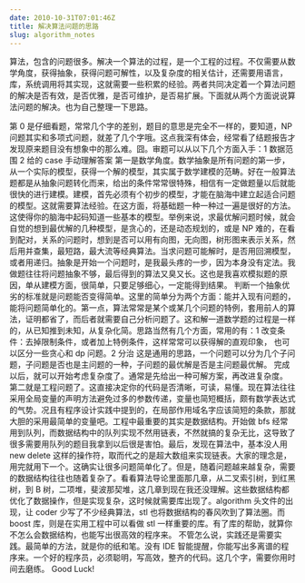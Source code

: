 ```yaml
---
date: 2010-10-31T07:01:46Z
title: 解决算法问题的思路
slug: algorithm_notes
---
```


算法，包含的问题很多。解决一个算法的过程，是一个工程的过程。不仅需要从数学角度，获得抽象，获得问题可解性，以及复杂度的相关估计，还需要用语言，库，系统调用将其实现，这就需要一些积累的经验。两者共同决定着一个算法问题的解决是否有效，是否优雅，是否可维护，是否易扩展。下面就从两个方面说说算法问题的解决。也为自己整理一下思路。

<!-- more -->

第 0 是仔细看题，常常几个字的差别，题目的意思是完全不一样的，要知道，NP 问题其实和多项式问题，就差了几个字哦。这点我深有体会，经常看了结题报告才发现原来题目没有想象中的那么难。囧。审题可以从以下几个方面入手：1 数据范围 2 给的 case 手动理解答案
第一是数学角度。数学抽象是所有问题的第一步，从一个实际的模型，获得一个解的模型，其实属于数学建模的范畴。好在一般算法题都是从抽象问题转化而来，给出的条件常常很特殊，相信有一定做题量以后就能很快的进行建模。建模，首先必须有个初步的模型，才能在脑海中建立起适合问题的模型。这就需要算法经验。在这方面，将基础题一种一种过一遍是很好的方法。这使得你的脑海中起码知道一些基本的模型。举例来说，求最优解问题时候，就会自觉的想到最优解的几种模型，是贪心的，还是动态规划的，或是 NP 难的，在看到配对，关系的问题时，想到是否可以用有向图，无向图，树形图来表示关系，然后用并查集，最短路，最大流等经典算法。当求问题可能解时，是否用回溯模型，或者用递归。抽象是开始一个问题时，是我最头疼的一步，因为本身没有定法。我做题往往将问题抽象不够，最后得到的算法又臭又长。这也是我喜欢模拟题的原因，单从建模方面，很简单，只要足够细心，一定能得到结果。 判断一个抽象优劣的标准就是问题能否变得简单。这里的简单分为两个方面：能并入现有问题的，能将问题简单化的。第一点，算法常常是某个或某几个问题的特例，套用前人的算法，证明都省了，而后者就需要自己分析问题了。这和解一道数学题的过程是一样的，从已知推到未知，从复杂化简。思路当然有几个方面，常用的有：1 改变条件：去掉限制条件，或者加上特例条件，这样常常可以获得解的直观印象， 也可以区分一些贪心和 dp 问题。2 分治 这是通用的思路，一个问题可以分为几个子问题，子问题是否也是主问题的一种，子问题的最优解是否是主问题最优解。 完成以后，就可以开始考虑复杂度了。通常是先给出一种可解方案，再改进复杂度。
第二就是工程问题了。这直接决定你的代码是否清晰，可读，易懂。现在算法往往采用全局变量的声明方法避免过多的参数传递，变量也简短概括，颇有数学表达式的气势。况且有程序设计实践中提到的，在局部作用域名字应该简短的条款，那就大胆的采用最简单的变量吧。工程中最重要的其实是数据结构。开始做 bfs 经常用到队列，而数据结构中的队列实现不然用链表，不然就搞的复杂无比，这导致了很多需要用队列的题目我拿到以后很是害怕。最后，发现在算法中，基本没人用 new delete 这样的操作符，取而代之的是超大数组来实现链表。大家的理念是，用完就用下一个。这确实让很多问题简单化了。但是，随着问题越来越复杂，需要的数据结构往往也随着复杂了。看看算法导论里面那几章，从二叉索引树，到红黑树，到 B 树，二项堆，斐波那契堆，这几章到现在我还没理解。这些数据结构都优化了数据操作，但是实现复杂，这时候就需要库出现了。algorithm 头文件的出现，让 coder 少写了不少经典算法，stl 也将数据结构的春风吹到了算法圈。而 boost 库，则是在实用工程中可以看做 stl 一样重要的库。有了库的帮助，就算你不怎么会数据结构，也能写出很高效的程序来。
不管怎么说，实践还是需要实践。最简单的方法，就是你的纸和笔。没有 IDE 智能提醒，你能写出多离谱的程序来。一个好的程序员，必须聪明，写高效，整齐的代码。这几个字，需要你用时间去磨练。
Good Luck!
